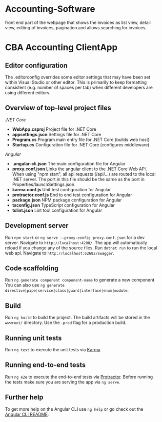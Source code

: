 # Accounting-Software
front end part of the webpage that shows the invoices as list view, detail view, editing of invoices, pagination and allows searching for invoices.
# CBA Accounting ClientApp

## Editor configuration
The .editorconfig overrides some editor settings that may have been set within Visual Studio or other editor.
This is primarily to keep formatting consistent (e.g. number of spaces per tab) when different developers are using different editors.

## Overview of top-level project files
_.NET Core_
* **WebApp.csproj** Project file for .NET Core
* **appsettings.json** Settings file for .NET Core
* **Program.cs** Program main entry file for .NET Core (builds web host)
* **Startup.cs** Configuration file for .NET Core (configures middleware)

_Angular_
* **.angular-cli.json** The main configuration file for Angular
* **proxy.conf.json** Links the angular client to the .NET Core Web API. When using "npm start", all api requests (/api/...) are routed to the local .NET server. The port in this file should be the same as the port in Properties/launchSettings.json.
* **karma.conf.js** Unit test configuration for Angular
* **protractor.conf.js** End to end test configuration for Angular
* **package.json** NPM package configuration for Angular
* **tsconfig.json** TypeScript configuration for Angular
* **tslint.json** Lint tool configuration for Angular

## Development server

Run `npm start` or `ng serve --proxy-config proxy.conf.json` for a dev server. Navigate to `http://localhost:4200/`. The app will automatically reload if you change any of the source files.
Run `dotnet run` to run the local web api. Navigate to `http://localhost:62682/swagger`.

## Code scaffolding

Run `ng generate component component-name` to generate a new component. You can also use `ng generate directive|pipe|service|class|guard|interface|enum|module`.

## Build

Run `ng build` to build the project. The build artifacts will be stored in the `wwwroot/` directory. Use the `-prod` flag for a production build.

## Running unit tests

Run `ng test` to execute the unit tests via [Karma](https://karma-runner.github.io).

## Running end-to-end tests

Run `ng e2e` to execute the end-to-end tests via [Protractor](http://www.protractortest.org/).
Before running the tests make sure you are serving the app via `ng serve`.

## Further help

To get more help on the Angular CLI use `ng help` or go check out the [Angular CLI README](https://github.com/angular/angular-cli/blob/master/README.md).
